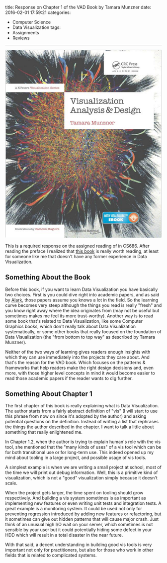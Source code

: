 title: Response on Chapter 1 of the VAD Book by Tamara Munzner
date: 2016-02-01 17:59:21
categories:
- Computer Science
- Data Visualization
tags:
- Assignments
- Reviews
---

![Cover of Visualization Analysis & Design by Tamara Munzner](images/VADfront.png)

This is a required response on the assigned reading of in CS686.
After reading the preface I realized that [this book](http://www.amazon.com/Visualization-Analysis-Design-AK-Peters/dp/1466508914/ref=sr_1_1?ie=UTF8&qid=1454378728&sr=8-1&keywords=Tamara+Munzer) is really worth reading, at least for someone like me that doesn't have any former experience in Data Visualization.

## Something About the Book

Before this book, if you want to learn Data Visualization you have basically two choices. First is you could dive right into academic papers, and as said by [Alark](http://cs.usfca.edu/~apjoshi/), those papers assume you knows a lot in the field. So the learning curve becomes very steep although the things you read is really "fresh" and you know right away where the idea originates from (may not be useful but sometimes makes me feel its more trust-worthy). Another way is to read some book that's related to Data Visualization, like some Computer Graphics books, which don't really talk about Data Visualization systematically, or some other books that really focused on the foundation of Data Visualization (the "from bottom to top way" as described by Tamara Munzner).

Neither of the two ways of learning gives readers enough insights with which they can use immediately into the projects they care about. And that's the reason for the VAD book. Which focuses on the patterns & frameworks that help readers make the right design decisions and, even more, with those higher level concepts in mind it would become easier to read those academic papers if the reader wants to dig further.

## Something About Chapter 1

The first chapter of this book is really explaining what is Data Visualization. The author starts from a fairly abstract definition of "vis" (I will start to use this phrase from now on since it's adopted by the author) and asking potential questions on the definition. Instead of writing a list that rephrases the things the author described in the chapter. I want to talk a little about something that really enlightened me.

In Chapter 1.2, when the author is trying to explain human's role with the vis tool, she mentioned that the "many kinds of uses" of a vis tool which can be for both transitional use or for long-term use. This indeed opened up my mind about tooling in a large project, and possible usage of vis tools.

A simplest example is when we are writing a small project at school, most of the time we will print out debug information. Well, this is a primitive kind of visualization, which is not a "good" visualization simply because it doesn't scale.

When the project gets larger, the time spent on tooling should grow respectively. And building a vis system sometimes is as important as implementing new features or even writing unit tests and integration tests. A great example is a monitoring system. It could be used not only for preventing regression introduced by adding new features or refactoring, but it sometimes can give out hidden patterns that will cause major crash. Just think of an unusual high I/O wait on your server, which sometimes is not sensible by your user but it could potentially hiding some defect in your HDD which will result in a total disaster in the near future.

With that said, a decent understanding in building good vis tools is very important not only for practitioners, but also for those who work in other fields that is related to complicated systems.
